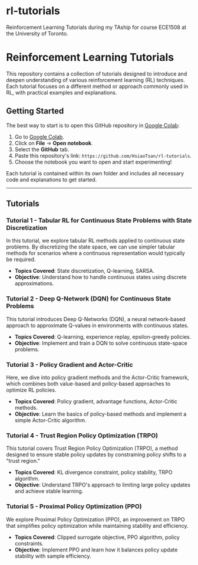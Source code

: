 # rl-tutorials
Reinforcement Learning Tutorials during my TAship for course ECE1508 at the University of Toronto.

# Reinforcement Learning Tutorials

This repository contains a collection of tutorials designed to introduce and deepen understanding of various reinforcement learning (RL) techniques. Each tutorial focuses on a different method or approach commonly used in RL, with practical examples and explanations.

## Getting Started

The best way to start is to open this GitHub repository in [Google Colab](https://colab.google.com):

1. Go to [Google Colab](https://colab.google.com).
2. Click on **File** -> **Open notebook**.
3. Select the **GitHub** tab.
4. Paste this repository's link: `https://github.com/HsiaoTsan/rl-tutorials`.
5. Choose the notebook you want to open and start experimenting!

Each tutorial is contained within its own folder and includes all necessary code and explanations to get started. 

---


## Tutorials

### Tutorial 1 - Tabular RL for Continuous State Problems with State Discretization
In this tutorial, we explore tabular RL methods applied to continuous state problems. By discretizing the state space, we can use simpler tabular methods for scenarios where a continuous representation would typically be required.

- **Topics Covered**: State discretization, Q-learning, SARSA.
- **Objective**: Understand how to handle continuous states using discrete approximations.

### Tutorial 2 - Deep Q-Network (DQN) for Continuous State Problems
This tutorial introduces Deep Q-Networks (DQN), a neural network-based approach to approximate Q-values in environments with continuous states.

- **Topics Covered**: Q-learning, experience replay, epsilon-greedy policies.
- **Objective**: Implement and train a DQN to solve continuous state-space problems.

### Tutorial 3 - Policy Gradient and Actor-Critic
Here, we dive into policy gradient methods and the Actor-Critic framework, which combines both value-based and policy-based approaches to optimize RL policies.

- **Topics Covered**: Policy gradient, advantage functions, Actor-Critic methods.
- **Objective**: Learn the basics of policy-based methods and implement a simple Actor-Critic algorithm.

### Tutorial 4 - Trust Region Policy Optimization (TRPO)
This tutorial covers Trust Region Policy Optimization (TRPO), a method designed to ensure stable policy updates by constraining policy shifts to a "trust region."

- **Topics Covered**: KL divergence constraint, policy stability, TRPO algorithm.
- **Objective**: Understand TRPO's approach to limiting large policy updates and achieve stable learning.

### Tutorial 5 - Proximal Policy Optimization (PPO)
We explore Proximal Policy Optimization (PPO), an improvement on TRPO that simplifies policy optimization while maintaining stability and efficiency.

- **Topics Covered**: Clipped surrogate objective, PPO algorithm, policy constraints.
- **Objective**: Implement PPO and learn how it balances policy update stability with sample efficiency.
